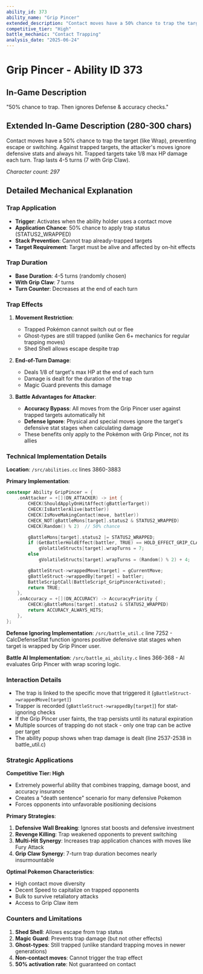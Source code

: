 ```yaml
---
ability_id: 373
ability_name: "Grip Pincer"
extended_description: "Contact moves have a 50% chance to trap the target (like Wrap), preventing escape or switching. Against trapped targets, the attacker's moves ignore defensive stats and always hit. Trapped targets take 1/8 max HP damage each turn. Trap lasts 4-5 turns (7 with Grip Claw)."
competitive_tier: "High"
battle_mechanic: "Contact Trapping"
analysis_date: "2025-06-24"
---
```


# Grip Pincer - Ability ID 373

## In-Game Description
"50% chance to trap. Then ignores Defense & accuracy checks."

## Extended In-Game Description (280-300 chars)
Contact moves have a 50% chance to trap the target (like Wrap), preventing escape or switching. Against trapped targets, the attacker's moves ignore defensive stats and always hit. Trapped targets take 1/8 max HP damage each turn. Trap lasts 4-5 turns (7 with Grip Claw).

*Character count: 297*

## Detailed Mechanical Explanation

### Trap Application
- **Trigger**: Activates when the ability holder uses a contact move
- **Application Chance**: 50% chance to apply trap status (STATUS2_WRAPPED)
- **Stack Prevention**: Cannot trap already-trapped targets
- **Target Requirement**: Target must be alive and affected by on-hit effects

### Trap Duration
- **Base Duration**: 4-5 turns (randomly chosen)
- **With Grip Claw**: 7 turns
- **Turn Counter**: Decreases at the end of each turn

### Trap Effects
1. **Movement Restriction**: 
   - Trapped Pokémon cannot switch out or flee
   - Ghost-types are still trapped (unlike Gen 6+ mechanics for regular trapping moves)
   - Shed Shell allows escape despite trap

2. **End-of-Turn Damage**:
   - Deals 1/8 of target's max HP at the end of each turn
   - Damage is dealt for the duration of the trap
   - Magic Guard prevents this damage

3. **Battle Advantages for Attacker**:
   - **Accuracy Bypass**: All moves from the Grip Pincer user against trapped targets automatically hit
   - **Defense Ignore**: Physical and special moves ignore the target's defensive stat stages when calculating damage
   - These benefits only apply to the Pokémon with Grip Pincer, not its allies

### Technical Implementation Details
**Location**: `/src/abilities.cc` lines 3860-3883

**Primary Implementation**:
```cpp
constexpr Ability GripPincer = {
    .onAttacker = +[](ON_ATTACKER) -> int {
        CHECK(ShouldApplyOnHitAffect(gBattlerTarget))
        CHECK(IsBattlerAlive(battler))
        CHECK(IsMoveMakingContact(move, battler))
        CHECK_NOT(gBattleMons[target].status2 & STATUS2_WRAPPED)
        CHECK(Random() % 2)  // 50% chance

        gBattleMons[target].status2 |= STATUS2_WRAPPED;
        if (GetBattlerHoldEffect(battler, TRUE) == HOLD_EFFECT_GRIP_CLAW)
            gVolatileStructs[target].wrapTurns = 7;
        else
            gVolatileStructs[target].wrapTurns = (Random() % 2) + 4;

        gBattleStruct->wrappedMove[target] = gCurrentMove;
        gBattleStruct->wrappedBy[target] = battler;
        BattleScriptCall(BattleScript_GripPincerActivated);
        return TRUE;
    },
    .onAccuracy = +[](ON_ACCURACY) -> AccuracyPriority {
        CHECK(gBattleMons[target].status2 & STATUS2_WRAPPED)
        return ACCURACY_ALWAYS_HITS;
    },
};
```

**Defense Ignoring Implementation**:
`/src/battle_util.c` line 7252 - CalcDefenseStat function ignores positive defensive stat stages when target is wrapped by Grip Pincer user.

**Battle AI Implementation**:
`/src/battle_ai_ability.c` lines 366-368 - AI evaluates Grip Pincer with wrap scoring logic.

### Interaction Details
- The trap is linked to the specific move that triggered it (`gBattleStruct->wrappedMove[target]`)
- Trapper is recorded (`gBattleStruct->wrappedBy[target]`) for stat-ignoring checks
- If the Grip Pincer user faints, the trap persists until its natural expiration
- Multiple sources of trapping do not stack - only one trap can be active per target
- The ability popup shows when trap damage is dealt (line 2537-2538 in battle_util.c)

### Strategic Applications

**Competitive Tier: High**
- Extremely powerful ability that combines trapping, damage boost, and accuracy insurance
- Creates a "death sentence" scenario for many defensive Pokemon
- Forces opponents into unfavorable positioning decisions

**Primary Strategies**:
1. **Defensive Wall Breaking**: Ignores stat boosts and defensive investment
2. **Revenge Killing**: Trap weakened opponents to prevent switching
3. **Multi-Hit Synergy**: Increases trap application chances with moves like Fury Attack
4. **Grip Claw Synergy**: 7-turn trap duration becomes nearly insurmountable

**Optimal Pokemon Characteristics**:
- High contact move diversity
- Decent Speed to capitalize on trapped opponents  
- Bulk to survive retaliatory attacks
- Access to Grip Claw item

### Counters and Limitations
1. **Shed Shell**: Allows escape from trap status
2. **Magic Guard**: Prevents trap damage (but not other effects)
3. **Ghost-types**: Still trapped (unlike standard trapping moves in newer generations)
4. **Non-contact moves**: Cannot trigger the trap effect
5. **50% activation rate**: Not guaranteed on contact